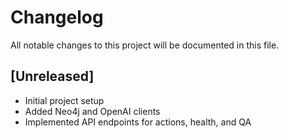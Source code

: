 # Changelog

All notable changes to this project will be documented in this file.

## [Unreleased]

- Initial project setup
- Added Neo4j and OpenAI clients
- Implemented API endpoints for actions, health, and QA
